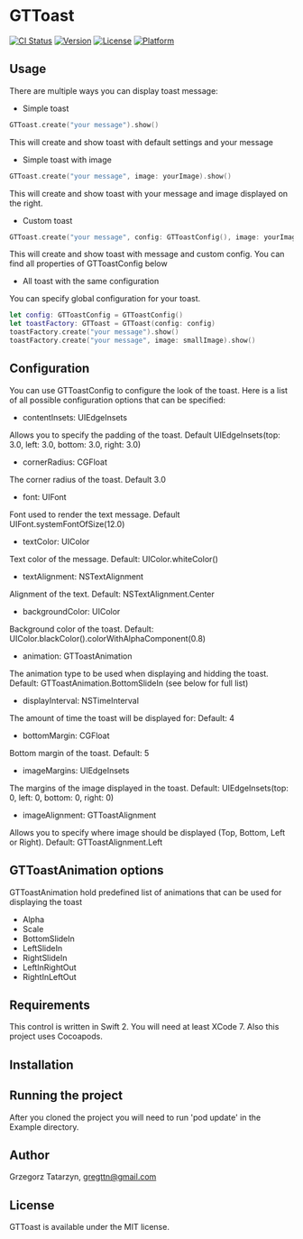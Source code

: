 # GTToast

[![CI Status](http://img.shields.io/travis/gregttn/GTToast.svg?style=flat)](https://travis-ci.org/gregttn/GTToast)
[![Version](https://img.shields.io/cocoapods/v/GTToast.svg?style=flat)](http://cocoapods.org/pods/GTToast)
[![License](https://img.shields.io/cocoapods/l/GTToast.svg?style=flat)](http://cocoapods.org/pods/GTToast)
[![Platform](https://img.shields.io/cocoapods/p/GTToast.svg?style=flat)](http://cocoapods.org/pods/GTToast)

## Usage

There are multiple ways you can display toast message:

* Simple toast

```swift
GTToast.create("your message").show()
```
This will create and show toast with default settings and your message

* Simple toast with image

```swift
GTToast.create("your message", image: yourImage).show()
```

This will create and show toast with your message and image displayed on the right.

* Custom toast

```swift
GTToast.create("your message", config: GTToastConfig(), image: yourImage).show()
```

This will create and show toast with message and custom config. You can find all properties of GTToastConfig below

* All toast with the same configuration

You can specify global configuration for your toast.

```swift
let config: GTToastConfig = GTToastConfig()
let toastFactory: GTToast = GTToast(config: config)
toastFactory.create("your message").show()
toastFactory.create("your message", image: smallImage).show()
```
## Configuration

You can use GTToastConfig to configure the look of the toast. Here is a list of all possible configuration options that can be specified:

* contentInsets: UIEdgeInsets

Allows you to specify the padding of the toast. Default UIEdgeInsets(top: 3.0, left: 3.0, bottom: 3.0, right: 3.0)

* cornerRadius: CGFloat

The corner radius of the toast. Default 3.0

* font: UIFont

Font used to render the text message. Default UIFont.systemFontOfSize(12.0)

* textColor: UIColor

Text color of the message. Default: UIColor.whiteColor()

* textAlignment: NSTextAlignment

Alignment of the text. Default: NSTextAlignment.Center

* backgroundColor: UIColor

Background color of the toast. Default: UIColor.blackColor().colorWithAlphaComponent(0.8)

* animation: GTToastAnimation

The animation type to be used when displaying and hidding the toast. Default: GTToastAnimation.BottomSlideIn (see below for full list)

* displayInterval: NSTimeInterval

The amount of time the toast will be displayed for: Default: 4

* bottomMargin: CGFloat

Bottom margin of the toast. Default: 5

* imageMargins: UIEdgeInsets

The margins of the image displayed in the toast. Default: UIEdgeInsets(top: 0, left: 0, bottom: 0, right: 0)


* imageAlignment: GTToastAlignment

Allows you to specify where image should be displayed (Top, Bottom, Left or Right). Default: GTToastAlignment.Left


## GTToastAnimation options

GTToastAnimation hold predefined list of animations that can be used for displaying the toast

* Alpha
* Scale
* BottomSlideIn
* LeftSlideIn
* RightSlideIn
* LeftInRightOut
* RightInLeftOut

## Requirements

This control is written in Swift 2. You will need at least XCode 7.
Also this project uses Cocoapods.

## Installation

## Running the project

After you cloned the project you will need to run 'pod update' in the Example directory.

## Author

Grzegorz Tatarzyn, gregttn@gmail.com

## License

GTToast is available under the MIT license.
